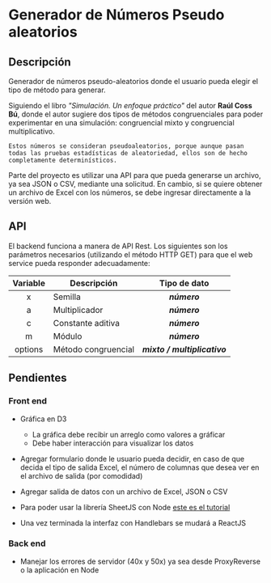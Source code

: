 # Generador de Números Pseudo aleatorios

## Descripción

Generador de números pseudo-aleatorios donde el usuario pueda elegir el tipo de método para generar.

Siguiendo el libro _"Simulación. Un enfoque práctico"_ del autor __Raúl Coss Bú__, donde el autor sugiere dos tipos de métodos congruenciales para poder experimentar en una simulación: congruencial mixto y congruencial multiplicativo.

>
    Estos números se consideran pseudoaleatorios, porque aunque pasan todas las pruebas estadísticas de aleatoriedad, ellos son de hecho completamente determinísticos.

Parte del proyecto es utilizar una API para que pueda generarse un archivo, ya sea JSON o CSV, mediante una solicitud. En cambio, si se quiere obtener un archivo de Excel con los números, se debe ingresar directamente a la versión web.

## API

El backend funciona a manera de API Rest. Los siguientes son los parámetros necesarios (utilizando el método HTTP GET) para que el web service pueda responder adecuadamente:

| Variable | Descripción | Tipo de dato |
| :-------: | --------- | :--------: |
| x | Semilla | __*número*__ |
| a | Multiplicador | __*número*__ |
| c | Constante aditiva | __*número*__ |
| m | Módulo | __*número*__ |
| options | Método congruencial | __*mixto / multiplicativo*__ |

## Pendientes

### Front end

* Gráfica en D3
  * La gráfica debe recibir un arreglo como valores a gráficar
  * Debe haber interacción para visualizar los datos

* Agregar formulario donde le usuario pueda decidir, en caso de que decida el tipo de salida Excel, el número de columnas que desea ver en el archivo de salida (por comodidad)
* Agregar salida de datos con un archivo de Excel, JSON o CSV
* Para poder usar la librería SheetJS con Node [este es el tutorial](https://github.com/SheetJS/js-xlsx/tree/master/demos/server)

* Una vez terminada la interfaz con Handlebars se mudará a ReactJS

### Back end

* Manejar los errores de servidor (40x y 50x) ya sea desde ProxyReverse o la aplicación en Node
